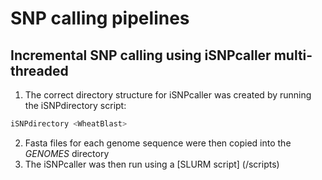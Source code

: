 # SNP calling pipelines

## Incremental SNP calling using iSNPcaller multi-threaded

1. The correct directory structure for iSNPcaller was created by running the iSNPdirectory script:
```bash
iSNPdirectory <WheatBlast>
```
2. Fasta files for each genome sequence were then copied into the *GENOMES* directory
3. The iSNPcaller was then run using a [SLURM script] (/scripts)

